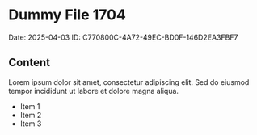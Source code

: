 # Dummy File 1704

Date: 2025-04-03
ID: C770800C-4A72-49EC-BD0F-146D2EA3FBF7

## Content

Lorem ipsum dolor sit amet, consectetur adipiscing elit.
Sed do eiusmod tempor incididunt ut labore et dolore magna aliqua.

* Item 1
* Item 2
* Item 3
